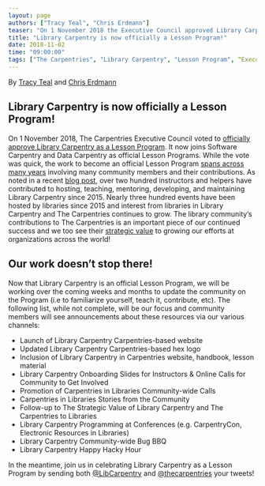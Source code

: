 ```yaml
---
layout: page
authors: ["Tracy Teal", "Chris Erdmann"]
teaser: "On 1 November 2018 the Executive Council approved Library Carpentry as an official Lesson Program"
title: "Library Carpentry is now officially a Lesson Program!"
date: 2018-11-02
time: "09:00:00"
tags: ["The Carpentries", "Library Carpentry", "Lesson Program", “Executive Council”]
---
```


By [Tracy Teal](https://twitter.com/tracykteal) and [Chris Erdmann](https://twitter.com/libcce)

## Library Carpentry is now officially a Lesson Program!

On 1 November 2018, The Carpentries Executive Council voted to [officially approve Library Carpentry as a Lesson Program](https://github.com/carpentries/executive-council-info/issues/6). It now joins Software Carpentry and Data Carpentry as official Lesson Programs. While the vote was quick, the work to become an official Lesson Program [spans across many years](https://librarycarpentry.github.io/test/timeline/) involving many community members and their contributions. As noted in a recent [blog post](https://librarycarpentry.org/blog/2018/08/seventy-one-and-counting/), over two hundred instructors and helpers have contributed to hosting, teaching, mentoring, developing, and maintaining Library Carpentry since 2015. Nearly three hundred events have been hosted by libraries since 2015 and interest from libraries in Library Carpentry and The Carpentries continues to grow. The library community’s contributions to The Carpentries is an important piece of our continued success and we too see their [strategic value](https://librarycarpentry.org/blog/2018/08/library-carpentry-strategic-value/) to growing our efforts at organizations across the world!

## Our work doesn’t stop there!

Now that Library Carpentry is an official Lesson Program, we will be working over the coming weeks and months to update the community on the Program (i.e to familiarize yourself, teach it, contribute, etc). The following list, while not complete, will be our focus and community members will see announcements about these resources via our various channels:

- Launch of Library Carpentry Carpentries-based website
- Updated Library Carpentry Carpentries-based hex logo
- Inclusion of Library Carpentry in Carpentries website, handbook, lesson material
- Library Carpentry Onboarding Slides for Instructors & Online Calls for Community to Get Involved
- Promotion of Carpentries in Libraries Community-wide Calls
- Carpentries in Libraries Stories from the Community
- Follow-up to The Strategic Value of Library Carpentry and The Carpentries to Libraries
- Library Carpentry Programming at Conferences (e.g. CarpentryCon, Electronic Resources in Libraries)
- Library Carpentry Community-wide Bug BBQ
- Library Carpentry Happy Hacky Hour

In the meantime, join us in celebrating Library Carpentry as a Lesson Program by sending both [@LibCarpentry](https://twitter.com/LibCarpentry) and [@thecarpentries](https://twitter.com/thecarpentries) your tweets!

